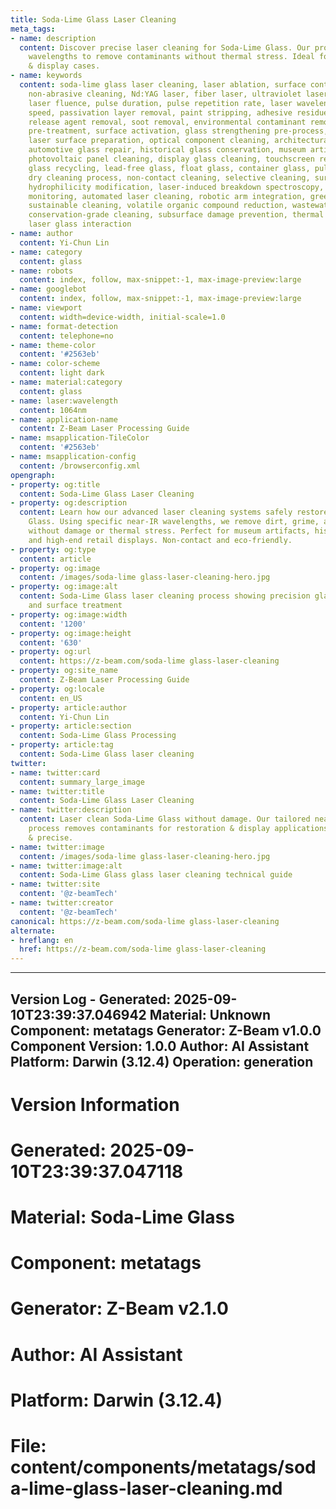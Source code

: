 ```yaml
---
title: Soda-Lime Glass Laser Cleaning
meta_tags:
- name: description
  content: Discover precise laser cleaning for Soda-Lime Glass. Our process uses optimized
    wavelengths to remove contaminants without thermal stress. Ideal for restoration
    & display cases.
- name: keywords
  content: soda-lime glass laser cleaning, laser ablation, surface contamination removal,
    non-abrasive cleaning, Nd:YAG laser, fiber laser, ultraviolet laser, IR laser,
    laser fluence, pulse duration, pulse repetition rate, laser wavelength, scanning
    speed, passivation layer removal, paint stripping, adhesive residue removal, mold
    release agent removal, soot removal, environmental contaminant removal, surface
    pre-treatment, surface activation, glass strengthening pre-process, laser etching,
    laser surface preparation, optical component cleaning, architectural glass restoration,
    automotive glass repair, historical glass conservation, museum artifact cleaning,
    photovoltaic panel cleaning, display glass cleaning, touchscreen refurbishment,
    glass recycling, lead-free glass, float glass, container glass, pulsed laser cleaning,
    dry cleaning process, non-contact cleaning, selective cleaning, surface roughness,
    hydrophilicity modification, laser-induced breakdown spectroscopy, LIBS, real-time
    monitoring, automated laser cleaning, robotic arm integration, green manufacturing,
    sustainable cleaning, volatile organic compound reduction, wastewater elimination,
    conservation-grade cleaning, subsurface damage prevention, thermal stress control,
    laser glass interaction
- name: author
  content: Yi-Chun Lin
- name: category
  content: glass
- name: robots
  content: index, follow, max-snippet:-1, max-image-preview:large
- name: googlebot
  content: index, follow, max-snippet:-1, max-image-preview:large
- name: viewport
  content: width=device-width, initial-scale=1.0
- name: format-detection
  content: telephone=no
- name: theme-color
  content: '#2563eb'
- name: color-scheme
  content: light dark
- name: material:category
  content: glass
- name: laser:wavelength
  content: 1064nm
- name: application-name
  content: Z-Beam Laser Processing Guide
- name: msapplication-TileColor
  content: '#2563eb'
- name: msapplication-config
  content: /browserconfig.xml
opengraph:
- property: og:title
  content: Soda-Lime Glass Laser Cleaning
- property: og:description
  content: Learn how our advanced laser cleaning systems safely restore Soda-Lime
    Glass. Using specific near-IR wavelengths, we remove dirt, grime, and coatings
    without damage or thermal stress. Perfect for museum artifacts, historical windows,
    and high-end retail displays. Non-contact and eco-friendly.
- property: og:type
  content: article
- property: og:image
  content: /images/soda-lime glass-laser-cleaning-hero.jpg
- property: og:image:alt
  content: Soda-Lime Glass laser cleaning process showing precision glass restoration
    and surface treatment
- property: og:image:width
  content: '1200'
- property: og:image:height
  content: '630'
- property: og:url
  content: https://z-beam.com/soda-lime glass-laser-cleaning
- property: og:site_name
  content: Z-Beam Laser Processing Guide
- property: og:locale
  content: en_US
- property: article:author
  content: Yi-Chun Lin
- property: article:section
  content: Soda-Lime Glass Processing
- property: article:tag
  content: Soda-Lime Glass laser cleaning
twitter:
- name: twitter:card
  content: summary_large_image
- name: twitter:title
  content: Soda-Lime Glass Laser Cleaning
- name: twitter:description
  content: Laser clean Soda-Lime Glass without damage. Our tailored near-IR wavelength
    process removes contaminants for restoration & display applications. Non-contact
    & precise.
- name: twitter:image
  content: /images/soda-lime glass-laser-cleaning-hero.jpg
- name: twitter:image:alt
  content: Soda-Lime Glass glass laser cleaning technical guide
- name: twitter:site
  content: '@z-beamTech'
- name: twitter:creator
  content: '@z-beamTech'
canonical: https://z-beam.com/soda-lime glass-laser-cleaning
alternate:
- hreflang: en
  href: https://z-beam.com/soda-lime glass-laser-cleaning
---
```


---
Version Log - Generated: 2025-09-10T23:39:37.046942
Material: Unknown
Component: metatags
Generator: Z-Beam v1.0.0
Component Version: 1.0.0
Author: AI Assistant
Platform: Darwin (3.12.4)
Operation: generation
---

# Version Information
# Generated: 2025-09-10T23:39:37.047118
# Material: Soda-Lime Glass
# Component: metatags
# Generator: Z-Beam v2.1.0
# Author: AI Assistant
# Platform: Darwin (3.12.4)
# File: content/components/metatags/soda-lime-glass-laser-cleaning.md
